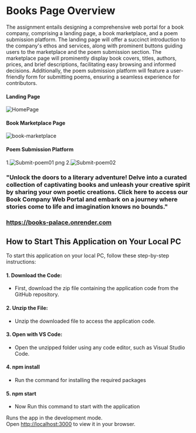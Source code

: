 # Books Page Overview

The assignment entails designing a comprehensive web portal for a book company, comprising a landing page, a book marketplace, and a poem submission platform. The landing page will offer a succinct introduction to the company's ethos and services, along with prominent buttons guiding users to the marketplace and the poem submission section. The marketplace page will prominently display book covers, titles, authors, prices, and brief descriptions, facilitating easy browsing and informed decisions. Additionally, the poem submission platform will feature a user-friendly form for submitting poems, ensuring a seamless experience for contributors.

#### Landing Page
![HomePage](https://github.com/rakesh4902/todos-task-claimzippy-assignment-/assets/83058036/cde46ed8-6bb5-48ab-bd25-562cdb79375d)

#### Book Marketplace Page
![book-marketplace](https://github.com/rakesh4902/todos-task-claimzippy-assignment-/assets/83058036/12362caa-b690-4ea5-bd7b-16abff829ed7)

#### Poem Submission Platform
1.![Submit-poem01 png](https://github.com/rakesh4902/todos-task-claimzippy-assignment-/assets/83058036/84ee9a2a-3a92-48b1-8d39-7d35330b62e8)
2.![Submit-poem02](https://github.com/rakesh4902/todos-task-claimzippy-assignment-/assets/83058036/e9391459-ad6a-4b54-9ba6-5c2a8d2901ec)

### "Unlock the doors to a literary adventure! Delve into a curated collection of captivating books and unleash your creative spirit by sharing your own poetic creations. Click here to access our Book Company Web Portal and embark on a journey where stories come to life and imagination knows no bounds."

### https://books-palace.onrender.com

## How to Start This Application on Your Local PC

To start this application on your local PC, follow these step-by-step instructions:

#### 1. Download the Code:
- First, download the zip file containing the application code from the GitHub repository.

#### 2. Unzip the File:
- Unzip the downloaded file to access the application code.

#### 3. Open with VS Code:
- Open the unzipped folder using any code editor, such as Visual Studio Code.

#### 4. npm install
- Run the command for installing the required packages
  
#### 5. npm start
- Now Run this command to start with the application

Runs the app in the development mode.\
Open [http://localhost:3000](http://localhost:3000) to view it in your browser.




